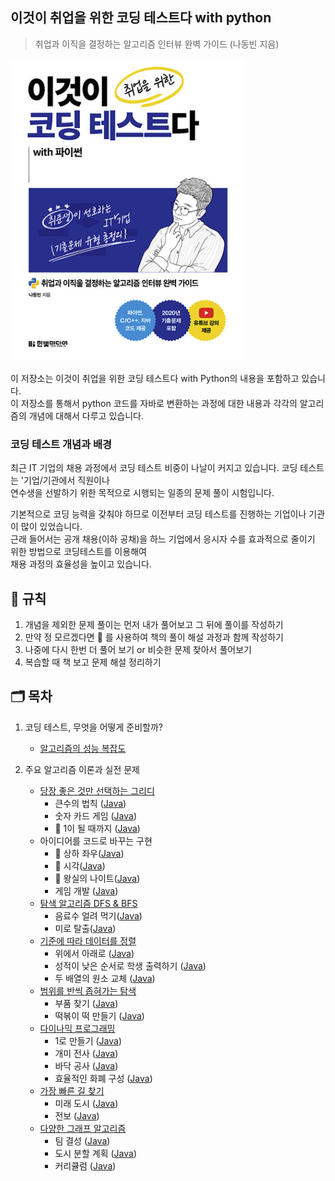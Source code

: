## 이것이 취업을 위한 코딩 테스트다 with python
> 취업과 이직을 결정하는 알고리즘 인터뷰 완벽 가이드 (나동빈 지음)

![alt text](image.png)

이 저장소는 이것이 취업을 위한 코딩 테스트다 with Python의 내용을 포함하고 있습니다.  
이 저장소를 통해서 python 코드를 자바로 변환하는 과정에 대한 내용과 각각의 알고리즘의 개념에 대해서 다루고 있습니다.

### 코딩 테스트 개념과 배경
최근 IT 기업의 채용 과정에서 코딩 테스트 비중이 나날이 커지고 있습니다. 코딩 테스트는 '기업/기관에서 직원이나  
연수생을 선발하기 위한 목적으로 시행되는 일종의 문제 풀이 시험입니다.

기본적으로 코딩 능력을 갖춰야 하므로 이전부터 코딩 테스트를 진행하는 기업이나 기관이 많이 있었습니다.  
근래 들어서는 공개 채용(이하 공채)을 하느 기업에서 응시자 수를 효과적으로 줄이기 위한 방법으로 코딩테스트를 이용해여  
채용 과정의 효율성을 높이고 있습니다.

## 📝 규칙
1. 개념을 제외한 문제 풀이는 먼저 내가 풀어보고 그 뒤에 풀이를 작성하기
2. 만약 정 모르겠다면 🚧 를 사용하여 책의 풀이 해설 과정과 함께 작성하기
3. 나중에 다시 한번 더 풀어 보기 or 비슷한 문제 찾아서 풀어보기
4. 복습할 때 책 보고 문제 해설 정리하기

## 🗂️ 목차
1. 코딩 테스트, 무엇을 어떻게 준비할까?
    - <a href="https://yuchan-log.notion.site/38650cad3ce2445eb204ee25f3be543c?pvs=4">알고리즘의 성능 복잡도</a>

2. 주요 알고리즘 이론과 실전 문제
    - <a href="https://yuchan-log.notion.site/6823061f201c43e3a73155e06ad376a9?pvs=4">당장 좋은 것만 선택하는 그리디</a>  
        - 큰수의 법칙 (<a href="https://github.com/ohyuchan123/LetsReadBooks/blob/master/%EC%9D%B4%EA%B2%83%EC%9D%B4%20%EC%B7%A8%EC%97%85%EC%9D%84%20%EC%9C%84%ED%95%9C%20%EC%BD%94%EB%94%A9%20%ED%85%8C%EC%8A%A4%ED%8A%B8%EB%8B%A4/Contents/%EA%B7%B8%EB%A6%AC%EB%94%94/%ED%81%B0%EC%88%98%EC%9D%98%20%EB%B2%95%EC%B9%99.md#%EA%B5%AC%ED%98%84-%EA%B3%BC%EC%A0%95">Java</a>)
        - 숫자 카드 게임 (<a href="https://github.com/ohyuchan123/LetsReadBooks/blob/master/%EC%9D%B4%EA%B2%83%EC%9D%B4%20%EC%B7%A8%EC%97%85%EC%9D%84%20%EC%9C%84%ED%95%9C%20%EC%BD%94%EB%94%A9%20%ED%85%8C%EC%8A%A4%ED%8A%B8%EB%8B%A4/Contents/%EA%B7%B8%EB%A6%AC%EB%94%94/%EC%88%AB%EC%9E%90%20%EC%B9%B4%EB%93%9C%20%EA%B2%8C%EC%9E%84.md#%EB%AC%B8%EC%A0%9C-%ED%92%80%EC%9D%B4-%EA%B3%BC%EC%A0%95">Java</a>)
        -  🚧 1이 될 때까지 (<a href="https://github.com/ohyuchan123/LetsReadBooks/blob/master/%EC%9D%B4%EA%B2%83%EC%9D%B4%20%EC%B7%A8%EC%97%85%EC%9D%84%20%EC%9C%84%ED%95%9C%20%EC%BD%94%EB%94%A9%20%ED%85%8C%EC%8A%A4%ED%8A%B8%EB%8B%A4/Contents/%EA%B7%B8%EB%A6%AC%EB%94%94/1%EC%9D%B4%20%EB%90%A0%20%EB%96%84%EA%B9%8C%EC%A7%80.md#%EB%AC%B8%EC%A0%9C-%ED%92%80%EC%9D%B4-%EA%B3%BC%EC%A0%95">Java</a>)
    - 아이디어를 코드로 바꾸는 구현
        - 🚧 상하 좌우(<a href="https://github.com/ohyuchan123/LetsReadBooks/blob/master/%EC%9D%B4%EA%B2%83%EC%9D%B4%20%EC%B7%A8%EC%97%85%EC%9D%84%20%EC%9C%84%ED%95%9C%20%EC%BD%94%EB%94%A9%20%ED%85%8C%EC%8A%A4%ED%8A%B8%EB%8B%A4/Contents/%EC%95%84%EC%9D%B4%EB%94%94%EC%96%B4%EB%A5%BC%20%EC%BD%94%EB%93%9C%EB%A1%9C%20%EB%B0%94%EA%BE%B8%EB%8A%94%20%EA%B5%AC%ED%98%84/%EC%83%81%ED%95%98%20%EC%A2%8C%EC%9A%B0.md#%EC%BD%94%EB%93%9C-%EA%B5%AC%ED%98%84-%EA%B3%BC%EC%A0%95">Java</a>)
        - 🚧 시각(<a href="https://github.com/ohyuchan123/LetsReadBooks/blob/master/%EC%9D%B4%EA%B2%83%EC%9D%B4%20%EC%B7%A8%EC%97%85%EC%9D%84%20%EC%9C%84%ED%95%9C%20%EC%BD%94%EB%94%A9%20%ED%85%8C%EC%8A%A4%ED%8A%B8%EB%8B%A4/Contents/%EC%95%84%EC%9D%B4%EB%94%94%EC%96%B4%EB%A5%BC%20%EC%BD%94%EB%93%9C%EB%A1%9C%20%EB%B0%94%EA%BE%B8%EB%8A%94%20%EA%B5%AC%ED%98%84/%EC%8B%9C%EA%B0%81.md#%EB%AC%B8%EC%A0%9C-%ED%92%80%EC%9D%B4-%EA%B3%BC%EC%A0%95">Java</a>)
        - 🚧 왕실의 나이트(<a href="">Java</a>)
        - 게임 개발 (<a href="">Java</a>)
    - <a href="">탐색 알고리즘 DFS & BFS</a>
        - 음료수 얼려 먹기(<a href="">Java</a>)
        - 미로 탈출(<a href="">Java</a>)
    - <a href="">기준에 따라 데이터를 정렬</a>
        - 위에서 아래로 (<a href="">Java</a>)
        - 성적이 낮은 순서로 학생 출력하기 (<a href="">Java</a>)
        - 두 배열의 원소 교체 (<a href="">Java</a>)
    - <a href="">범위를 반씩 좁혀가는 탐색</a>
        - 부품 찾기 (<a href="">Java</a>)
        - 떡볶이 떡 만들기 (<a href="">Java</a>)
    - <a href="">다이나믹 프로그래밍</a>
        - 1로 만들기 (<a href="">Java</a>)
        - 개미 전사 (<a href="">Java</a>)
        - 바닥 공사 (<a href="">Java</a>)
        - 효율적인 화폐 구성 (<a href="">Java</a>)
    - <a href="">가장 빠른 길 찾기</a>
        - 미래 도시 (<a href="">Java</a>)
        - 전보 (<a href="">Java</a>)
    - <a href="">다양한 그래프 알고리즘</a>
        - 팀 결성 (<a href="">Java</a>)
        - 도시 분할 계획 (<a href="">Java</a>)
        - 커리큘럼 (<a href="">Java</a>)